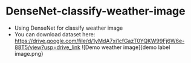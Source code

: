 # DenseNet-classify-weather-image
- Using DenseNet for classify weather image
- You can download dataset here: https://drive.google.com/file/d/1yMdA7xi1cfGazT0YQKW99Fj6W6e-88T5/view?usp=drive_link
![Demo weather image]{demo label image.png}

